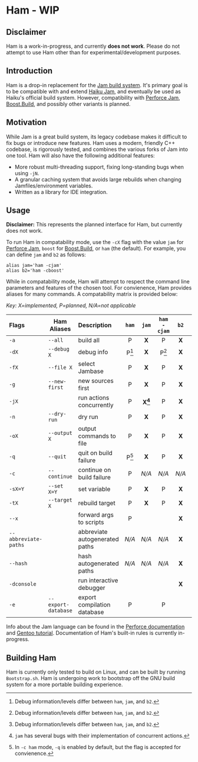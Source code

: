 # Ham - WIP

## Disclaimer
Ham is a work-in-progress, and currently **does not work**. Please do not attempt to use Ham other than for experimental/development purposes.

## Introduction
Ham is a drop-in replacement for the [Jam build system](https://swarm.workshop.perforce.com/view/guest/perforce_software/jam/src/Jam.html). It's primary goal is to be compatible with and extend [Haiku Jam](https://git.haiku-os.org/buildtools/tree/jam), and eventually be used as Haiku's official build system. However, compatibility with [Perforce Jam](https://swarm.workshop.perforce.com/view/guest/perforce_software/jam/src/Jam.html), [Boost.Build](https://www.boost.org/build), and possibly other variants is planned.

## Motivation
While Jam is a great build system, its legacy codebase makes it difficult to fix bugs or introduce new features. Ham uses a modern, friendly C++ codebase, is rigorously tested, and combines the various forks of Jam into one tool. Ham will also have the following additional features:
- More robust multi-threading support, fixing long-standing bugs when using `-jN`.
- A granular caching system that avoids large rebuilds when changing Jamfiles/environment variables.
- Written as a library for IDE integration.

## Usage
**Disclaimer:** This represents the planned interface for Ham, but currently does not work.

To run Ham in compatability mode, use the `-cX` flag with the value `jam` for [Perforce Jam](https://swarm.workshop.perforce.com/view/guest/perforce_software/jam/src/Jam.html), `boost` for [Boost.Build](https://www.boost.org/build), or `ham` (the default). For example, you can define `jam` and `b2` as follows:

```shell
alias jam='ham -cjam'
alias b2='ham -cboost'
```

While in compatability mode, Ham will attempt to respect the command line parameters and features of the chosen tool. For convienence, Ham provides aliases for many commands. A compatability matrix is provided below:

*Key: X=implemented, P=planned, N/A=not applicable*

| Flags                | Ham Aliases         | Description                    | `ham` | `jam`     | `ham -cjam` | `b2`  | `ham -cboost` |
|:---------------------|---------------------|:-------------------------------|:-----:|:---------:|:-----------:|:-----:|:-------------:|
| `-a`                 | `--all`             | build all                      | P     | **X**     | P           | **X** | P             |
| `-dX`                | `--debug X`         | debug info                     | P[^1] | **X**     | P[^1]       | **X** | P[^1]         |
| `-fX`                | `--file X`          | select Jambase                 | P     | **X**     | P           | **X** | P             |
| `-g`                 | `--new-first`       | new sources first              | P     | **X**     | P           | **X** | P             |
| `-jX`                |                     | run actions concurrently       | P     | **X[^2]** | P           | **X** | P             |
| `-n`                 | `--dry-run`         | dry run                        | P     | **X**     | P           | **X** | P             |
| `-oX`                | `--output X`        | output commands to file        | P     | **X**     | P           | **X** | P             |
| `-q`                 | `--quit`            | quit on build failure          | P[^3] | **X**     | P           | **X** | P             |
| `-c`                 | `--continue`        | continue on build failure      | P     | *N/A*     | *N/A*       | *N/A* | *N/A*         |
| `-sX=Y`              | `--set X=Y`         | set variable                   | P     | **X**     | P           | **X** | P             |
| `-tX`                | `--target X`        | rebuild target                 | P     | **X**     | P           | **X** | P             |
| `--x`                |                     | forward args to scripts        | P     |           |             | **X** | P             |
| `--abbreviate-paths` |                     | abbreviate autogenerated paths | *N/A* | *N/A*     | *N/A*       | **X** | P             |
| `--hash`             |                     | hash autogenerated paths       | *N/A* | *N/A*     | *N/A*       | **X** | P             |
| `-dconsole`          |                     | run interactive debugger       |       |           |             | **X** |               |
| `-e`                 | `--export-database` | export compilation database    | P     |           | P           |       | P             |

Info about the Jam language can be found in the [Perforce documentation](https://swarm.workshop.perforce.com/view/guest/perforce_software/jam/src/Jam.html) and [Gentoo tutorial](https://web.archive.org/web/20160304233139/http://geoz.co.nz/jamdoc/jam-guide.html). Documentation of Ham's built-in rules is currently in-progress.

## Building Ham
Ham is currently only tested to build on Linux, and can be built by running `Bootstrap.sh`. Ham is undergoing work to bootstrap off the GNU build system for a more portable building experience.

[^1]: Debug information/levels differ between `ham`, `jam`, and `b2`.
[^2]: `jam` has several bugs with their implementation of concurrent actions.
[^3]: In `-c ham` mode, `-q` is enabled by default, but the flag is accepted for convienence.
